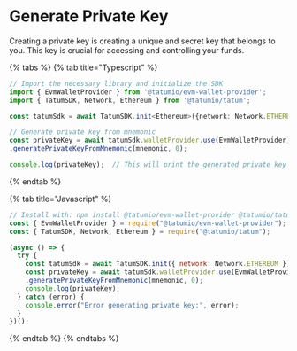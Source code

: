 # Generate Private Key

Creating a private key is creating a unique and secret key that belongs to you. This key is crucial for accessing and controlling your funds.

{% tabs %}
{% tab title="Typescript" %}
```typescript
// Import the necessary library and initialize the SDK
import { EvmWalletProvider } from '@tatumio/evm-wallet-provider';
import { TatumSDK, Network, Ethereum } from '@tatumio/tatum';

const tatumSdk = await TatumSDK.init<Ethereum>({network: Network.ETHEREUM});

// Generate private key from mnemonic
const privateKey = await tatumSdk.walletProvider.use(EvmWalletProvider)
.generatePrivateKeyFromMnemonic(mnemonic, 0);

console.log(privateKey);  // This will print the generated private key

```
{% endtab %}

{% tab title="Javascript" %}
```javascript
// Install with: npm install @tatumio/evm-wallet-provider @tatumio/tatum
const { EvmWalletProvider } = require("@tatumio/evm-wallet-provider");
const { TatumSDK, Network, Ethereum } = require("@tatumio/tatum");

(async () => {
  try {
    const tatumSdk = await TatumSDK.init({ network: Network.ETHEREUM });
    const privateKey = await tatumSdk.walletProvider.use(EvmWalletProvider)
    .generatePrivateKeyFromMnemonic(mnemonic, 0);
    console.log(privateKey);
  } catch (error) {
    console.error("Error generating private key:", error);
  }
})();

```
{% endtab %}
{% endtabs %}
